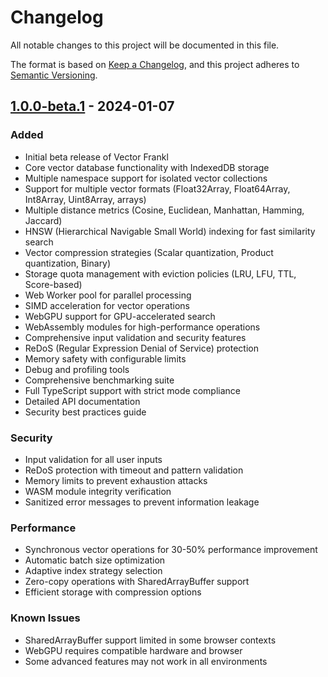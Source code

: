# Changelog

All notable changes to this project will be documented in this file.

The format is based on [Keep a Changelog](https://keepachangelog.com/en/1.0.0/),
and this project adheres to [Semantic Versioning](https://semver.org/spec/v2.0.0.html).

## [1.0.0-beta.1] - 2024-01-07

### Added
- Initial beta release of Vector Frankl
- Core vector database functionality with IndexedDB storage
- Multiple namespace support for isolated vector collections
- Support for multiple vector formats (Float32Array, Float64Array, Int8Array, Uint8Array, arrays)
- Multiple distance metrics (Cosine, Euclidean, Manhattan, Hamming, Jaccard)
- HNSW (Hierarchical Navigable Small World) indexing for fast similarity search
- Vector compression strategies (Scalar quantization, Product quantization, Binary)
- Storage quota management with eviction policies (LRU, LFU, TTL, Score-based)
- Web Worker pool for parallel processing
- SIMD acceleration for vector operations
- WebGPU support for GPU-accelerated search
- WebAssembly modules for high-performance operations
- Comprehensive input validation and security features
- ReDoS (Regular Expression Denial of Service) protection
- Memory safety with configurable limits
- Debug and profiling tools
- Comprehensive benchmarking suite
- Full TypeScript support with strict mode compliance
- Detailed API documentation
- Security best practices guide

### Security
- Input validation for all user inputs
- ReDoS protection with timeout and pattern validation
- Memory limits to prevent exhaustion attacks
- WASM module integrity verification
- Sanitized error messages to prevent information leakage

### Performance
- Synchronous vector operations for 30-50% performance improvement
- Automatic batch size optimization
- Adaptive index strategy selection
- Zero-copy operations with SharedArrayBuffer support
- Efficient storage with compression options

### Known Issues
- SharedArrayBuffer support limited in some browser contexts
- WebGPU requires compatible hardware and browser
- Some advanced features may not work in all environments

[1.0.0-beta.1]: https://github.com/stevekinney/vector-frankl/releases/tag/v1.0.0-beta.1